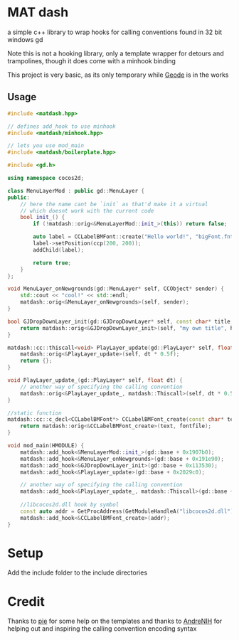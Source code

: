 
# MAT dash

a simple c++ library to wrap hooks for calling conventions found in 32 bit windows gd

Note this is not a hooking library, only a template wrapper for detours and trampolines, though it does come with a minhook binding


This project is very basic, as its only temporary while [Geode](https://github.com/geode-sdk/) is in the works

## Usage
```cpp
#include <matdash.hpp>

// defines add_hook to use minhook
#include <matdash/minhook.hpp>

// lets you use mod_main
#include <matdash/boilerplate.hpp>

#include <gd.h>

using namespace cocos2d;

class MenuLayerMod : public gd::MenuLayer {
public:
    // here the name cant be `init` as that'd make it a virtual
    // which doesnt work with the current code
    bool init_() {
        if (!matdash::orig<&MenuLayerMod::init_>(this)) return false;

        auto label = CCLabelBMFont::create("Hello world!", "bigFont.fnt");
        label->setPosition(ccp(200, 200));
        addChild(label);

        return true;
    }
};

void MenuLayer_onNewgrounds(gd::MenuLayer* self, CCObject* sender) {
    std::cout << "cool!" << std::endl;
    matdash::orig<&MenuLayer_onNewgrounds>(self, sender);
}

bool GJDropDownLayer_init(gd::GJDropDownLayer* self, const char* title, float height) {
    return matdash::orig<&GJDropDownLayer_init>(self, "my own title", height * 0.5f);
}

matdash::cc::thiscall<void> PlayLayer_update(gd::PlayLayer* self, float dt) {
    matdash::orig<&PlayLayer_update>(self, dt * 0.5f);
    return {};
}

void PlayLayer_update_(gd::PlayLayer* self, float dt) {
    // another way of specifying the calling convention
    matdash::orig<&PlayLayer_update_, matdash::Thiscall>(self, dt * 0.5f);
}

//static function
matdash::cc::c_decl<CCLabelBMFont*> CCLabelBMFont_create(const char* text, const char* fontfile) {
    return matdash::orig<&CCLabelBMFont_create>(text, fontfile);
}

void mod_main(HMODULE) {
    matdash::add_hook<&MenuLayerMod::init_>(gd::base + 0x1907b0);
    matdash::add_hook<&MenuLayer_onNewgrounds>(gd::base + 0x191e90);
    matdash::add_hook<&GJDropDownLayer_init>(gd::base + 0x113530);
    matdash::add_hook<&PlayLayer_update>(gd::base + 0x2029c0);

    // another way of specifying the calling convention
    matdash::add_hook<&PlayLayer_update_, matdash::Thiscall>(gd::base + 0x2029c0);
    
    //libcocos2d.dll hook by symbol
    const auto addr = GetProcAddress(GetModuleHandleA("libcocos2d.dll"), "?create@CCLabelBMFont@cocos2d@@SAPAV12@PBD0@Z");
    matdash::add_hook<&CCLabelBMFont_create>(addr);
}
```

# Setup

Add the include folder to the include directories

# Credit
Thanks to [pie](https://github.com/poweredbypie) for some help on the templates and thanks to [AndreNIH](https://github.com/AndreNIH) for helping out and inspiring the calling convention encoding syntax
